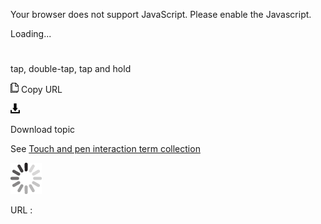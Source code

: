 Your browser does not support JavaScript. Please enable the Javascript.

Loading...

# 

tap, double-tap, tap and hold

![Copy URL](tap-double-tap-tap-and-hold_files/Copy.png)
Copy URL

![Download](tap-double-tap-tap-and-hold_files/Download.png)

Download topic

See [Touch and pen interaction term collection](https://worldready.cloudapp.net/Styleguide/Read?id=2700&topicid=29032)

![In progress](tap-double-tap-tap-and-hold_files/activity-large.gif)

URL :
